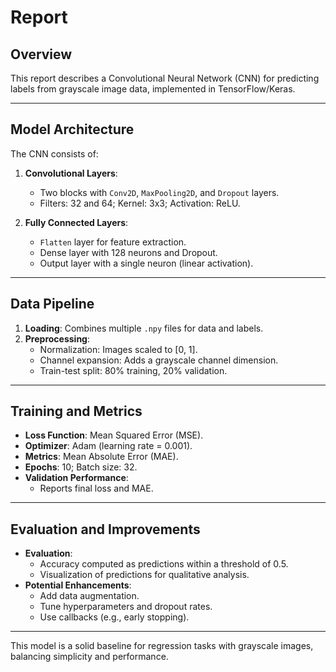 # Report

## Overview
This report describes a Convolutional Neural Network (CNN) for predicting labels from grayscale image data, implemented in TensorFlow/Keras.

---

## Model Architecture

The CNN consists of:

1. **Convolutional Layers**:
   - Two blocks with `Conv2D`, `MaxPooling2D`, and `Dropout` layers.
   - Filters: 32 and 64; Kernel: 3x3; Activation: ReLU.

2. **Fully Connected Layers**:
   - `Flatten` layer for feature extraction.
   - Dense layer with 128 neurons and Dropout.
   - Output layer with a single neuron (linear activation).

---

## Data Pipeline

1. **Loading**:
   Combines multiple `.npy` files for data and labels.
2. **Preprocessing**:
   - Normalization: Images scaled to [0, 1].
   - Channel expansion: Adds a grayscale channel dimension.
   - Train-test split: 80% training, 20% validation.

---

## Training and Metrics

- **Loss Function**: Mean Squared Error (MSE).
- **Optimizer**: Adam (learning rate = 0.001).
- **Metrics**: Mean Absolute Error (MAE).
- **Epochs**: 10; Batch size: 32.
- **Validation Performance**:
  - Reports final loss and MAE.
  
---

## Evaluation and Improvements

- **Evaluation**:
   - Accuracy computed as predictions within a threshold of 0.5.
   - Visualization of predictions for qualitative analysis.
- **Potential Enhancements**:
   - Add data augmentation.
   - Tune hyperparameters and dropout rates.
   - Use callbacks (e.g., early stopping).

---

This model is a solid baseline for regression tasks with grayscale images, balancing simplicity and performance.
